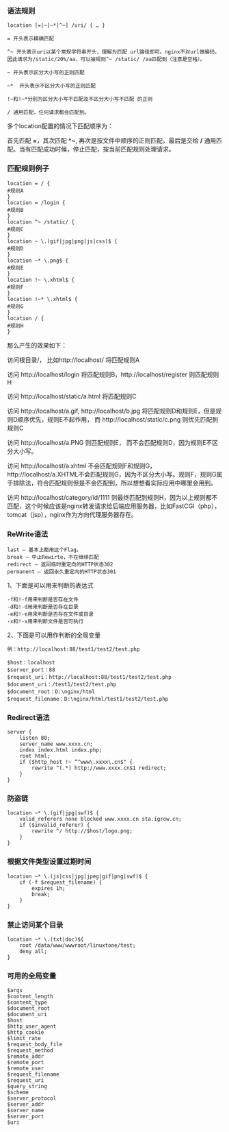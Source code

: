 
### 语法规则

    location [=|~|~*|^~] /uri/ { … }

    = 开头表示精确匹配

    ^~ 开头表示uri以某个常规字符串开头，理解为匹配 url路径即可。nginx不对url做编码，因此请求为/static/20%/aa，可以被规则^~ /static/ /aa匹配到（注意是空格）。

    ~ 开头表示区分大小写的正则匹配

    ~*  开头表示不区分大小写的正则匹配

    !~和!~*分别为区分大小写不匹配及不区分大小写不匹配 的正则

    / 通用匹配，任何请求都会匹配到。


多个location配置的情况下匹配顺序为：

首先匹配 **=**，其次匹配 **^~**, 再次是按文件中顺序的正则匹配，最后是交给 **/** 通用匹配。当有匹配成功时候，停止匹配，按当前匹配规则处理请求。

### 匹配规则例子

    location = / {
    #规则A
    }
    location = /login {
    #规则B
    }
    location ^~ /static/ {
    #规则C
    }
    location ~ \.(gif|jpg|png|js|css)$ {
    #规则D
    }
    location ~* \.png$ {
    #规则E
    }
    location !~ \.xhtml$ {
    #规则F
    }
    location !~* \.xhtml$ {
    #规则G
    }
    location / {
    #规则H
    }

那么产生的效果如下：

访问根目录/， 比如http://localhost/ 将匹配规则A

访问 http://localhost/login 将匹配规则B，http://localhost/register 则匹配规则H

访问 http://localhost/static/a.html 将匹配规则C

访问 http://localhost/a.gif, http://localhost/b.jpg 将匹配规则D和规则E，但是规则D顺序优先，规则E不起作用， 而 http://localhost/static/c.png 则优先匹配到 规则C

访问 http://localhost/a.PNG 则匹配规则E， 而不会匹配规则D，因为规则E不区分大小写。

访问 http://localhost/a.xhtml 不会匹配规则F和规则G，http://localhost/a.XHTML不会匹配规则G，因为不区分大小写。规则F，规则G属于排除法，符合匹配规则但是不会匹配到，所以想想看实际应用中哪里会用到。

访问 http://localhost/category/id/1111 则最终匹配到规则H，因为以上规则都不匹配，这个时候应该是nginx转发请求给后端应用服务器，比如FastCGI（php），tomcat（jsp），nginx作为方向代理服务器存在。



### ReWrite语法


    last – 基本上都用这个Flag。
    break – 中止Rewirte，不在继续匹配
    redirect – 返回临时重定向的HTTP状态302
    permanent – 返回永久重定向的HTTP状态301

1、下面是可以用来判断的表达式

    -f和!-f用来判断是否存在文件
    -d和!-d用来判断是否存在目录
    -e和!-e用来判断是否存在文件或目录
    -x和!-x用来判断文件是否可执行

2、下面是可以用作判断的全局变量

    例：http://localhost:88/test1/test2/test.php

    $host：localhost
    $server_port：88
    $request_uri：http://localhost:88/test1/test2/test.php
    $document_uri：/test1/test2/test.php
    $document_root：D:\nginx/html
    $request_filename：D:\nginx/html/test1/test2/test.php

### Redirect语法

    server {
        listen 80;
        server_name www.xxxx.cn;
        index index.html index.php;
        root html;
        if ($http_host !~ “^www\.xxxx\.cn$" {
            rewrite ^(.*) http://www.xxxx.cn$1 redirect;
        }
    }

### 防盗链
    location ~* \.(gif|jpg|swf)$ {
        valid_referers none blocked www.xxxx.cn sta.igrow.cn;
        if ($invalid_referer) {
            rewrite ^/ http://$host/logo.png;
        }
    }

### 根据文件类型设置过期时间

    location ~* \.(js|css|jpg|jpeg|gif|png|swf)$ {
        if (-f $request_filename) {
            expires 1h;
            break;
        }
    }

### 禁止访问某个目录

    location ~* \.(txt|doc)${
        root /data/www/wwwroot/linuxtone/test;
        deny all;
    }


### 可用的全局变量

    $args
    $content_length
    $content_type
    $document_root
    $document_uri
    $host
    $http_user_agent
    $http_cookie
    $limit_rate
    $request_body_file
    $request_method
    $remote_addr
    $remote_port
    $remote_user
    $request_filename
    $request_uri
    $query_string
    $scheme
    $server_protocol
    $server_addr
    $server_name
    $server_port
    $uri

